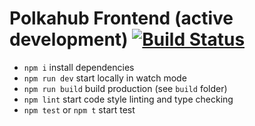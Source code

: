 # Polkahub Frontend (active development) [![Build Status](https://www.travis-ci.org/akropolisio/polkahub-frontend.svg?branch=master)](https://www.travis-ci.org/akropolisio/polkahub-frontend)

- ```npm i``` install dependencies
- ```npm run dev``` start locally in watch mode
- ```npm run build``` build production (see `build` folder)
- ```npm lint``` start code style linting and type checking
- ```npm test``` or ```npm t``` start test
